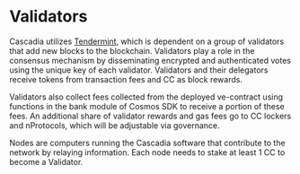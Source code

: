 # Validators

Cascadia utilizes [Tendermint](https://github.com/tendermint/tendermint/tree/master/docs/introduction), which is dependent on a group of validators that add new blocks to the blockchain.  Validators play a role in the consensus mechanism by disseminating encrypted and authenticated votes using the unique key of each validator. Validators and their delegators receive tokens from transaction fees and CC as block rewards.&#x20;

Validators also collect fees collected from the deployed ve-contract using functions in the bank module of Cosmos SDK to receive a portion of these fees.  An additional share of validator rewards and gas fees go to CC lockers and nProtocols, which will be adjustable via governance.

Nodes are computers running the Cascadia software that contribute to the network by relaying information.  Each node needs to stake at least 1 CC to become a Validator.
